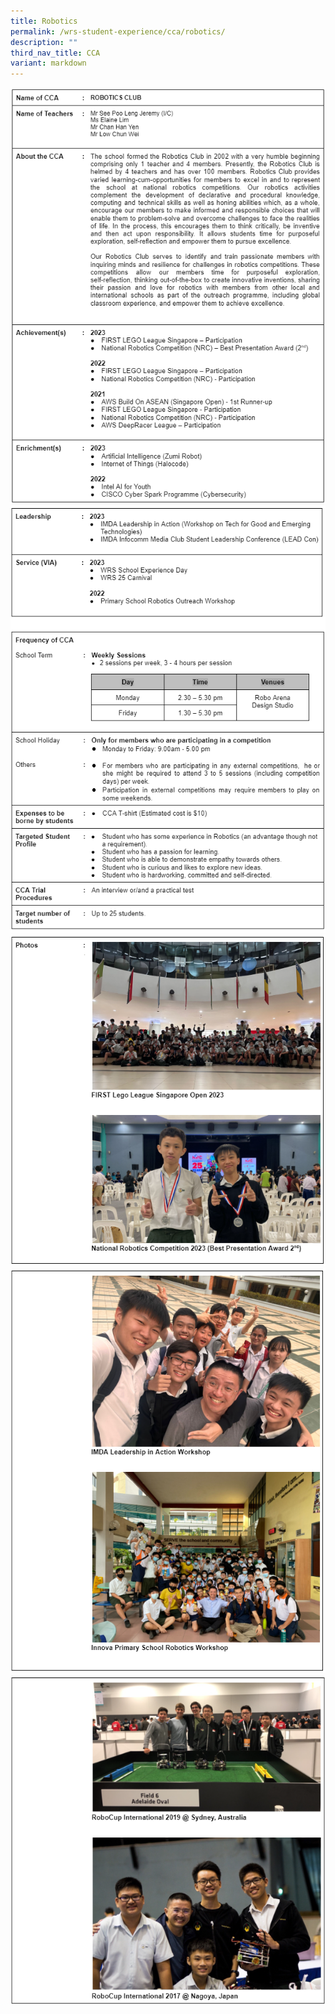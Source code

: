 ```yaml
---
title: Robotics
permalink: /wrs-student-experience/cca/robotics/
description: ""
third_nav_title: CCA
variant: markdown
---
```

![](/images/CCA/Robo_1.png)
![](/images/CCA/Robo_2.png)
![](/images/CCA/Robo_3.png)
![](/images/CCA/Robo_4.png)
![](/images/CCA/Robo_5.png)